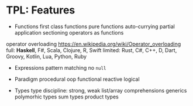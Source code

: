 # TPL: Features* Functionsfirst class functionspure functionsauto-curryingpartial applicationsectioningoperators as functionsoperator overloadinghttps://en.wikipedia.org/wiki/Operator_overloadingfull: **Haskell**, F#, Scala, Clojure, R, Swiftlimited: Rust, C#, C++, D, Dart, Groovy, Kotlin, Lua, Python, Ruby* Expressionspattern matchingno `null`* Paradigmproceduraloopfunctionalreactivelogical* Typestype discipline: strong, weaklist/array comprehensionsgenericspolymorhic typessum typesproduct types